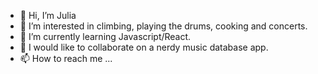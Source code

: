 - 👋 Hi, I’m Julia
- 👀 I’m interested in climbing, playing the drums, cooking and concerts.
- 🌱 I’m currently learning Javascript/React.
- 💞️ I would like to collaborate on a nerdy music database app.
- 📫 How to reach me ...
